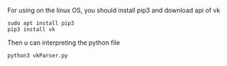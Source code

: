 For using on the linux OS, you should install pip3 and download api of vk

    sudo apt install pip3
    pip3 install vk

Then u can interpreting the python file

    python3 vkParser.py
